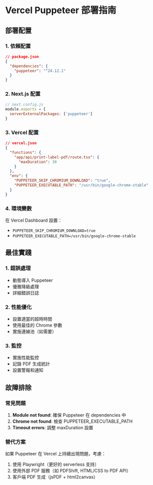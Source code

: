 # Vercel Puppeteer 部署指南

## 部署配置

### 1. 依賴配置
```json
// package.json
{
  "dependencies": {
    "puppeteer": "^24.12.1"
  }
}
```

### 2. Next.js 配置
```js
// next.config.js
module.exports = {
  serverExternalPackages: ['puppeteer']
}
```

### 3. Vercel 配置
```json
// vercel.json
{
  "functions": {
    "app/api/print-label-pdf/route.tsx": {
      "maxDuration": 30
    }
  },
  "env": {
    "PUPPETEER_SKIP_CHROMIUM_DOWNLOAD": "true",
    "PUPPETEER_EXECUTABLE_PATH": "/usr/bin/google-chrome-stable"
  }
}
```

### 4. 環境變數
在 Vercel Dashboard 設置：
- `PUPPETEER_SKIP_CHROMIUM_DOWNLOAD=true`
- `PUPPETEER_EXECUTABLE_PATH=/usr/bin/google-chrome-stable`

## 最佳實踐

### 1. 錯誤處理
- 動態導入 Puppeteer
- 優雅降級處理
- 詳細錯誤日誌

### 2. 性能優化
- 設置適當的超時時間
- 使用最佳的 Chrome 參數
- 實施連線池（如需要）

### 3. 監控
- 實施性能監控
- 記錄 PDF 生成統計
- 設置警報和通知

## 故障排除

### 常見問題
1. **Module not found**: 確保 Puppeteer 在 dependencies 中
2. **Chrome not found**: 檢查 PUPPETEER_EXECUTABLE_PATH
3. **Timeout errors**: 調整 maxDuration 設置

### 替代方案
如果 Puppeteer 在 Vercel 上持續出現問題，考慮：
1. 使用 Playwright（更好的 serverless 支持）
2. 使用外部 PDF 服務（如 PDFShift, HTML/CSS to PDF API）
3. 客戶端 PDF 生成（jsPDF + html2canvas）